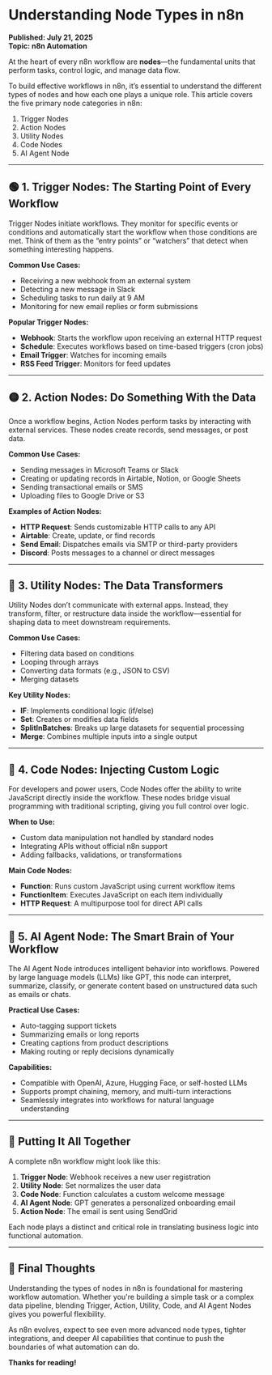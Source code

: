 # Understanding Node Types in n8n
**Published: July 21, 2025**  
**Topic: n8n Automation**

At the heart of every n8n workflow are **nodes**—the fundamental units that perform tasks, control logic, and manage data flow.

To build effective workflows in n8n, it’s essential to understand the different types of nodes and how each one plays a unique role. This article covers the five primary node categories in n8n:

1. Trigger Nodes  
2. Action Nodes  
3. Utility Nodes  
4. Code Nodes  
5. AI Agent Node  

---

## 🟢 1. Trigger Nodes: The Starting Point of Every Workflow

Trigger Nodes initiate workflows. They monitor for specific events or conditions and automatically start the workflow when those conditions are met. Think of them as the “entry points” or “watchers” that detect when something interesting happens.

**Common Use Cases:**
- Receiving a new webhook from an external system  
- Detecting a new message in Slack  
- Scheduling tasks to run daily at 9 AM  
- Monitoring for new email replies or form submissions  

**Popular Trigger Nodes:**
- **Webhook**: Starts the workflow upon receiving an external HTTP request  
- **Schedule**: Executes workflows based on time-based triggers (cron jobs)  
- **Email Trigger**: Watches for incoming emails  
- **RSS Feed Trigger**: Monitors for feed updates  

---

## 🟡 2. Action Nodes: Do Something With the Data

Once a workflow begins, Action Nodes perform tasks by interacting with external services. These nodes create records, send messages, or post data.

**Common Use Cases:**
- Sending messages in Microsoft Teams or Slack  
- Creating or updating records in Airtable, Notion, or Google Sheets  
- Sending transactional emails or SMS  
- Uploading files to Google Drive or S3  

**Examples of Action Nodes:**
- **HTTP Request**: Sends customizable HTTP calls to any API  
- **Airtable**: Create, update, or find records  
- **Send Email**: Dispatches emails via SMTP or third-party providers  
- **Discord**: Posts messages to a channel or direct messages  

---

## 🔧 3. Utility Nodes: The Data Transformers

Utility Nodes don’t communicate with external apps. Instead, they transform, filter, or restructure data inside the workflow—essential for shaping data to meet downstream requirements.

**Common Use Cases:**
- Filtering data based on conditions  
- Looping through arrays  
- Converting data formats (e.g., JSON to CSV)  
- Merging datasets  

**Key Utility Nodes:**
- **IF**: Implements conditional logic (if/else)  
- **Set**: Creates or modifies data fields  
- **SplitInBatches**: Breaks up large datasets for sequential processing  
- **Merge**: Combines multiple inputs into a single output  

---

## 🧠 4. Code Nodes: Injecting Custom Logic

For developers and power users, Code Nodes offer the ability to write JavaScript directly inside the workflow. These nodes bridge visual programming with traditional scripting, giving you full control over logic.

**When to Use:**
- Custom data manipulation not handled by standard nodes  
- Integrating APIs without official n8n support  
- Adding fallbacks, validations, or transformations  

**Main Code Nodes:**
- **Function**: Runs custom JavaScript using current workflow items  
- **FunctionItem**: Executes JavaScript on each item individually  
- **HTTP Request**: A multipurpose tool for direct API calls  

---

## 🤖 5. AI Agent Node: The Smart Brain of Your Workflow

The AI Agent Node introduces intelligent behavior into workflows. Powered by large language models (LLMs) like GPT, this node can interpret, summarize, classify, or generate content based on unstructured data such as emails or chats.

**Practical Use Cases:**
- Auto-tagging support tickets  
- Summarizing emails or long reports  
- Creating captions from product descriptions  
- Making routing or reply decisions dynamically  

**Capabilities:**
- Compatible with OpenAI, Azure, Hugging Face, or self-hosted LLMs  
- Supports prompt chaining, memory, and multi-turn interactions  
- Seamlessly integrates into workflows for natural language understanding  

---

## 🧩 Putting It All Together

A complete n8n workflow might look like this:

1. **Trigger Node**: Webhook receives a new user registration  
2. **Utility Node**: Set normalizes the user data  
3. **Code Node**: Function calculates a custom welcome message  
4. **AI Agent Node**: GPT generates a personalized onboarding email  
5. **Action Node**: The email is sent using SendGrid  

Each node plays a distinct and critical role in translating business logic into functional automation.

---

## 🎯 Final Thoughts

Understanding the types of nodes in n8n is foundational for mastering workflow automation. Whether you're building a simple task or a complex data pipeline, blending Trigger, Action, Utility, Code, and AI Agent Nodes gives you powerful flexibility.

As n8n evolves, expect to see even more advanced node types, tighter integrations, and deeper AI capabilities that continue to push the boundaries of what automation can do.

**Thanks for reading!**
